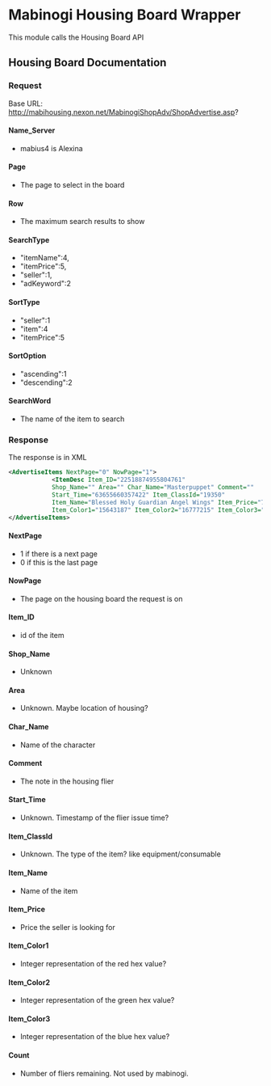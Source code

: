 # Mabinogi Housing Board Wrapper

This module calls the Housing Board API

## Housing Board Documentation

### Request
Base URL: http://mabihousing.nexon.net/MabinogiShopAdv/ShopAdvertise.asp?
#### Name_Server
- mabius4 is Alexina
#### Page
- The page to select in the board
#### Row
- The maximum search results to show
#### SearchType
- "itemName":4, 
- "itemPrice":5, 
- "seller":1, 
- "adKeyword":2
#### SortType
- "seller":1
- "item":4
- "itemPrice":5
#### SortOption
- "ascending":1
- "descending":2
#### SearchWord
- The name of the item to search

### Response

The response is in XML
```xml
<AdvertiseItems NextPage="0" NowPage="1">
            <ItemDesc Item_ID="22518874955804761" 
            Shop_Name="" Area="" Char_Name="Masterpuppet" Comment="" 
            Start_Time="63655660357422" Item_ClassId="19350" 
            Item_Name="Blessed Holy Guardian Angel Wings" Item_Price="7000000" 
            Item_Color1="15643187" Item_Color2="16777215" Item_Color3="16777215" Count="1000"/>
</AdvertiseItems>
```
#### NextPage
- 1 if there is a next page
- 0 if this is the last page
#### NowPage
- The page on the housing board the request is on
#### Item_ID
- id of the item
#### Shop_Name
- Unknown
#### Area
- Unknown. Maybe location of housing?
#### Char_Name
- Name of the character
#### Comment
- The note in the housing flier
#### Start_Time
- Unknown. Timestamp of the flier issue time?
#### Item_ClassId
- Unknown. The type of the item? like equipment/consumable
#### Item_Name
- Name of the item
#### Item_Price
- Price the seller is looking for
#### Item_Color1
- Integer representation of the red hex value?
#### Item_Color2
- Integer representation of the green hex value?
#### Item_Color3
- Integer representation of the blue hex value?
#### Count
- Number of fliers remaining. Not used by mabinogi.
